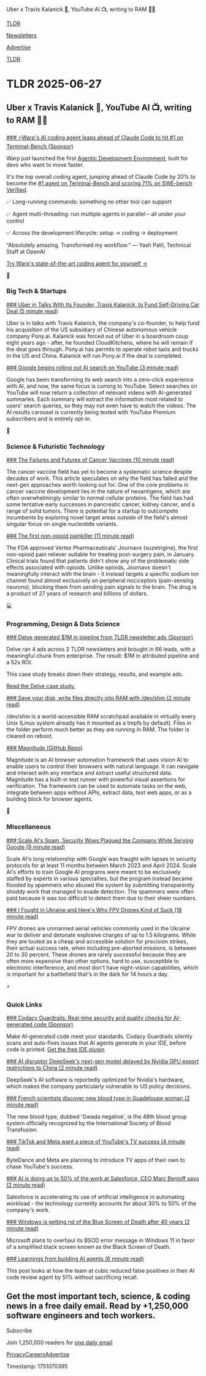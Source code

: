Uber x Travis Kalanick 🚗, YouTube AI 📺, writing to RAM 👨‍💻

[TLDR](/)

[Newsletters](/newsletters)

[Advertise](https://advertise.tldr.tech/)

[TLDR](/)

# TLDR 2025-06-27

## Uber x Travis Kalanick 🚗, YouTube AI 📺, writing to RAM 👨‍💻

### 

[### ⚡Warp's AI coding agent leaps ahead of Claude Code to hit #1 on Terminal-Bench (Sponsor)](https://www.warp.dev/?utm_source=publications&amp;utm_medium=newsletter&amp;utm_campaign=6_27_2025_primary&amp;utm_content=tldr)

Warp just launched the first [Agentic Development Environment](https://www.warp.dev/?utm_source=publications&utm_medium=newsletter&utm_campaign=6_27_2025_primary&utm_content=tldr), built for devs who want to move faster.

It's the top overall coding agent, jumping ahead of Claude Code by 20% to become the [#1 agent on Terminal-Bench and scoring 71% on SWE-bench Verified](https://www.warp.dev/blog/terminal-bench?utm_source=publications&utm_medium=newsletter&utm_campaign=6_27_2025_primary&utm_content=tldr).

✅ Long-running commands: something no other tool can support

✅ Agent multi-threading: run multiple agents in parallel – all under your control

✅ Across the development lifecycle: setup → coding → deployment

“Absolutely amazing. Transformed my workflow.” — Yash Patil, Technical Staff at OpenAI

[Try Warp's state-of-the-art coding agent for yourself →](https://www.warp.dev/?utm_source=publications&utm_medium=newsletter&utm_campaign=6_27_2025_primary&utm_content=tldr)

📱

### Big Tech & Startups

[### Uber in Talks With Its Founder, Travis Kalanick, to Fund Self-Driving Car Deal (5 minute read)](https://www.nytimes.com/2025/06/26/technology/uber-travis-kalanick-self-driving-car-deal.html?unlocked_article_code=1.SE8.RxjG.-FBm6aDl5I5P&smid=url-share&utm_source=tldrnewsletter)

Uber is in talks with Travis Kalanick, the company's co-founder, to help fund his acquisition of the US subsidiary of Chinese autonomous vehicle company Pony.ai. Kalanick was forced out of Uber in a boardroom coup eight years ago - after, he founded CloudKitchens, where he will remain if the deal goes through. Pony.ai has permits to operate robot taxis and trucks in the US and China. Kalanick will run Pony.ai if the deal is completed.

[### Google begins rolling out AI search on YouTube (3 minute read)](https://arstechnica.com/gadgets/2025/06/google-begins-rolling-out-ai-search-in-youtube/?utm_source=tldrnewsletter)

Google has been transforming its web search into a zero-click experience with AI, and now, the same focus is coming to YouTube. Select searches on YouTube will now return a collection of relevant videos with AI-generated summaries. Each summary will extract the information most related to users' search queries, so they may not even have to watch the videos. The AI results carousel is currently being tested with YouTube Premium subscribers and is entirely opt-in.

🚀

### Science & Futuristic Technology

[### The Failures and Futures of Cancer Vaccines (10 minute read)](https://www.mackenziemorehead.com/the-failures-and-futures-of-cancer-vaccines/?utm_source=tldrnewsletter)

The cancer vaccine field has yet to become a systematic science despite decades of work. This article speculates on why the field has failed and the next-gen approaches worth looking out for. One of the core problems in cancer vaccine development lies in the nature of neoantigens, which are often overwhelmingly similar to normal cellular proteins. The field has had some tentative early successes in pancreatic cancer, kidney cancer, and a range of solid tumors. There is potential for a startup to outcompete incumbents by exploring novel target areas outside of the field's almost singular focus on single nucleotide variants.

[### The first non-opioid painkiller (11 minute read)](https://www.worksinprogress.news/p/the-first-non-opioid-painkiller?utm_source=tldrnewsletter)

The FDA approved Vertex Pharmaceuticals' Journavx (suzetrigine), the first non-opioid pain reliever suitable for treating post-surgery pain, in January. Clinical trials found that patients didn't show any of the problematic side effects associated with opioids. Unlike opioids, Journavx doesn't meaningfully interact with the brain - it instead targets a specific sodium ion channel found almost exclusively on peripheral nociceptors (pain-sensing neurons), blocking them from sending pain signals to the brain. The drug is a product of 27 years of research and billions of dollars.

💻

### Programming, Design & Data Science

[### Delve generated $1M in pipeline from TLDR newsletter ads (Sponsor)](https://advertise.tldr.tech/case-studies/delve-drives-1m-in-attributed-pipeline-52x-roi-through-tldr-ads/?utm_source=tldr&amp;utm_medium=newsletter&amp;utm_campaign=secondary06272025)

Delve ran 4 ads across 2 TLDR newsletters and brought in 66 leads, with a meaningful chunk from enterprise. The result: $1M in attributed pipeline and a 52x ROI.

This case study breaks down their strategy, results, and example ads.

[Read the Delve case study.](https://advertise.tldr.tech/case-studies/delve-drives-1m-in-attributed-pipeline-52x-roi-through-tldr-ads/?utm_source=tldr&utm_medium=newsletter&utm_campaign=secondary06272025)

[### Save your disk, write files directly into RAM with /dev/shm (2 minute read)](https://hiandrewquinn.github.io/til-site/posts/save-your-disk-write-files-directly-into-ram-with-dev-shm/?utm_source=tldrnewsletter)

/dev/shm is a world-accessible RAM scratchpad available in virtually every Unix (Linux system already has it mounted as a tmpfs by default). Files in the folder perform much better as they are running in RAM. The folder is cleared on reboot.

[### Magnitude (GitHub Repo)](https://github.com/magnitudedev/magnitude?utm_source=tldrnewsletter)

Magnitude is an AI browser automation framework that uses vision AI to enable users to control their browsers with natural language. It can navigate and interact with any interface and extract useful structured data. Magnitude has a built-in test runner with powerful visual assertions for verification. The framework can be used to automate tasks on the web, integrate between apps without APIs, extract data, test web apps, or as a building block for browser agents.

🎁

### Miscellaneous

[### Scale AI's Spam, Security Woes Plagued the Company While Serving Google (9 minute read)](https://www.inc.com/sam-blum/exclusive-scale-ais-spam-security-woes-while-serving-google/91205895?utm_source=tldrnewsletter)

Scale AI's long relationship with Google was fraught with lapses in security protocols for at least 11 months between March 2023 and April 2024. Scale AI's efforts to train Google AI programs were meant to be exclusively staffed by experts in various specialties, but the program instead became flooded by spammers who abused the system by submitting transparently shoddy work that managed to evade detection. The spammers were often paid because it was too difficult to detect them due to their sheer numbers.

[### I Fought in Ukraine and Here's Why FPV Drones Kind of Suck (18 minute read)](https://warontherocks.com/2025/06/i-fought-in-ukraine-and-heres-why-fpv-drones-kind-of-suck/?utm_source=tldrnewsletter)

FPV drones are unmanned aerial vehicles commonly used in the Ukraine war to deliver and detonate explosive charges of up to 1.5 kilograms. While they are touted as a cheap and accessible solution for precision strikes, their actual success rate, when including pre-aborted missions, is between 20 to 30 percent. These drones are rarely successful because they are often more expensive than other options, hard to use, susceptible to electronic interference, and most don't have night-vision capabilities, which is important for a battlefield that's in the dark for 14 hours a day.

⚡

### Quick Links

[### Codacy Guardrails: Real-time security and quality checks for AI-generated code (Sponsor)](https://www.codacy.com/guardrails?utm_source=newsletter&amp;utm_medium=tldr&amp;utm_campaign=devops)

Make AI-generated code meet your standards. Codacy Guardrails silently scans and auto-fixes issues that AI agents generate in your IDE, before code is printed. [Get the free IDE plugin](https://www.codacy.com/guardrails?utm_source=newsletter&utm_medium=tldr&utm_campaign=devops)

[### AI disruptor DeepSeek's next-gen model delayed by Nvidia GPU export restrictions to China (2 minute read)](https://www.tomshardware.com/tech-industry/artificial-intelligence/ai-disruptor-deepseeks-next-gen-model-delayed-by-nvidia-h20-restrictions-short-supply-of-accelerators-hinders-development?utm_source=tldrnewsletter)

DeepSeek's AI software is reportedly optimized for Nvidia's hardware, which makes the company particularly vulnerable to US policy decisions.

[### French scientists discover new blood type in Guadeloupe woman (2 minute read)](https://www.cbsnews.com/news/french-scientists-discover-new-blood-type-guadeloupe-woman/?utm_source=tldrnewsletter)

The new blood type, dubbed 'Gwada negative', is the 48th blood group system officially recognized by the International Society of Blood Transfusion.

[### TikTok and Meta want a piece of YouTube's TV success (4 minute read)](https://www.tubefilter.com/2025/06/26/tiktok-and-meta-want-a-piece-of-youtubes-tv-success/?utm_source=tldrnewsletter)

ByteDance and Meta are planning to introduce TV apps of their own to chase YouTube's success.

[### AI is doing up to 50% of the work at Salesforce, CEO Marc Benioff says (2 minute read)](https://www.cnbc.com/2025/06/26/ai-salesforce-benioff.html?utm_source=tldrnewsletter)

Salesforce is accelerating its use of artificial intelligence in automating workload - the technology currently accounts for about 30% to 50% of the company's work.

[### Windows is getting rid of the Blue Screen of Death after 40 years (2 minute read)](https://www.theverge.com/news/692648/microsoft-bsod-black-screen-of-death-color-change-official?utm_source=tldrnewsletter)

Microsoft plans to overhaul its BSOD error message in Windows 11 in favor of a simplified black screen known as the Black Screen of Death.

[### Learnings from building AI agents (6 minute read)](https://mrge-home.framer.website/blog/learnings-from-building-ai-agents?utm_source=tldrnewsletter)

This post looks at how the team at cubic reduced false positives in their AI code review agent by 51% without sacrificing recall.

## Get the most important tech, science, & coding news in a free daily email. Read by +1,250,000 software engineers and tech workers.

Subscribe

Join 1,250,000 readers for [one daily email](/api/latest/tech)

[Privacy](/privacy)[Careers](https://jobs.ashbyhq.com/tldr.tech)[Advertise](/tech/advertise)

Timestamp: 1751070395